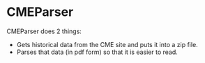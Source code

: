 # CMEParser
CMEParser does 2 things:

* Gets historical data from the CME site and puts it into a zip file.
* Parses that data (in pdf form) so that it is easier to read.

